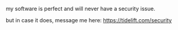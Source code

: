 my software is perfect and will never have a security issue.

but in case it does, message me here:
https://tidelift.com/security

